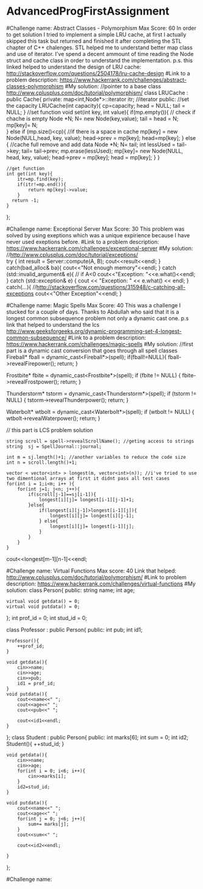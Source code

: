 # AdvancedProgFirstAssignment

#Challenge name: Abstract Classes - Polymorphism
Max Score: 60
In order to get solution I tried to implement a simple LRU cache, at first I actually skipped this task but returned and finished it after completing the STL chapter of C++ chalenges. STL helped me to understand better map class and use of iterator. I've spend a decent ammount of time reading the Node struct and cache class in order to understand the implementation.
p.s. this linked helped to understand the design of LRU cache:
http://stackoverflow.com/questions/2504178/lru-cache-design
#Link to a problem description:
https://www.hackerrank.com/challenges/abstract-classes-polymorphism
#My solution:
//pointer to a base class http://www.cplusplus.com/doc/tutorial/polymorphism/
class LRUCache : public Cache{
    private:
    map<int,Node*>::iterator itr; //iterator 
    public:
    //set the capacity
    LRUCache(int capacity){
        cp=capacity;
        head = NULL;
        tail = NULL;
    }
    //set function
    void set(int key, int value){
        if(mp.empty()){   // check if chache is empty
            Node *N;
            N= new Node(key,value);
            tail = head = N;
            mp[key]= N;   
    } else if (mp.size()<cp){ //if there is a space in cache
            mp[key] = new Node(NULL,head, key, value);
            head->prev = mp[key];
            head=mp[key];
        } else { //cache full remove and add data
            Node *N;
            N= tail;
            int lessUsed = tail->key;
            tail= tail->prev;
            mp.erase(lessUsed);
            mp[key]= new Node(NULL, head, key, value);
            head->prev = mp[key];
            head = mp[key];
        }
    }
    
    //get function
    int get(int key){
        itr=mp.find(key);
        if(itr!=mp.end()){
            return mp[key]->value;
        }
      return -1;  
    }
};

#Challenge name: Exceptional Server
Max Score: 30
This problem was solved by using exeptions which was a unique expirience because I have never used exeptions before.
#Link to a problem description:
https://www.hackerrank.com/challenges/exceptional-server
#My solution:
//http://www.cplusplus.com/doc/tutorial/exceptions/  
		try {
         int result = Server::compute(A, B);
            cout<<result<<endl;
        } catch(bad_alloc& ba){
            cout<<"Not enough memory"<<endl;
        } catch (std::invalid_argument& e){      // if A<0 
            cout<<"Exception: "<<e.what()<<endl;
        } catch (std::exception& e) {
        cout << "Exception: " << e.what() << endl;
        } catch(...){               //http://stackoverflow.com/questions/315948/c-catching-all-exceptions
            cout<<"Other Exception"<<endl;
        }
       
#Challenge name: Magic Spells
Max Score: 40
This was a challenge I stucked for a couple of days. Thanks to Abdullah who said that it is a longest common subsequence problem not only a dynamic cast one. 
p.s link that helped to understand the lcs
http://www.geeksforgeeks.org/dynamic-programming-set-4-longest-common-subsequence/
#Link to a problem description: 
https://www.hackerrank.com/challenges/magic-spells
#My solution:
//first part is a dynamic cast conversion that goes through all spell classes
Fireball* fball = dynamic_cast<Fireball*>(spell);
if(fball!=NULL){
        fball->revealFirepower();
        return;
}

Frostbite* fbite = dynamic_cast<Frostbite*>(spell);
if (fbite != NULL) {
    fbite->revealFrostpower();
    return;
}

Thunderstorm* tstorm = dynamic_cast<Thunderstorm*>(spell);
if (tstorm != NULL) {
    tstorm->revealThunderpower();
    return;
}

Waterbolt* wtbolt = dynamic_cast<Waterbolt*>(spell);
if (wtbolt != NULL) {
    wtbolt->revealWaterpower();
    return;
}
   
// this part is LCS problem solution 

    string scroll = spell->revealScrollName(); //geting access to strings
    string  sj = SpellJournal::journal;

    int m = sj.length()+1; //another variables to reduce the code size
    int n = scroll.length()+1;
   
    vector < vector<int> > longest(m, vector<int>(n)); //i've tried to use two dimentional arrays at first it didnt pass all test cases 
    for(int i = 1;i<m; i++ ){
        for(int j=1; j<n; j++){
            if(scroll[j-1]==sj[i-1]){
                longest[i][j]= longest[i-1][j-1]+1;
            }else{
                if(longest[i][j-1]>longest[i-1][j]){
                    longest[i][j]= longest[i][j-1];
                } else{
                    longest[i][j]= longest[i-1][j];
                }
            }
        }
    }

   cout<<longest[m-1][n-1]<<endl; 
   
#Challenge name: Virtual Functions
Max score: 40
Link that helped:
http://www.cplusplus.com/doc/tutorial/polymorphism/
#Link to problem description:
https://www.hackerrank.com/challenges/virtual-functions
#My solution:
class Person{
    public:
    string name;
    int age;
    
    virtual void getdata() = 0;
    virtual void putdata() = 0;
};
    int prof_id = 0;
    int stud_id = 0;


class Professor : public Person{
    public:
    int pub;
    int id1;
    
    Professor(){
        ++prof_id;
    }
    
    void getdata(){
        cin>>name;
        cin>>age;
        cin>>pub;  
        id1 = prof_id;
    }
    void putdata(){
        cout<<name<<" ";
        cout<<age<<" ";
        cout<<pub<<" ";
        
        cout<<id1<<endl; 
    }
    
};
class Student : public Person{
    public:
    int marks[6];
    int sum = 0;
    int id2;
    Student(){
        ++stud_id;
    }
    
    void getdata(){
        cin>>name;
        cin>>age;
        for(int i = 0; i<6; i++){
            cin>>marks[i];
        }
        id2=stud_id;
    }
    
    void putdata(){
        cout<<name<<" ";
        cout<<age<<" ";
        for(int j = 0; j<6; j++){
            sum+= marks[j];
        }
        cout<<sum<<" ";
        
        cout<<id2<<endl;
        
    }
    
};

#Challenge name: 
